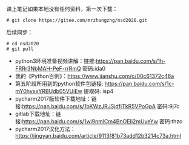 课上笔记如果本地没有任何资料，第一次下载：
```shell
# git clone https://gitee.com/mrzhangzhg/nsd2020.git
```
后续同步：
```shell
# cd nsd2020
# git pull
```

- python3环境准备视频讲解：链接:https://pan.baidu.com/s/1h-FRRr3NbMAH-PeF-rrRmQ  密码:ida0
- 我的《Python百例》：https://www.jianshu.com/c/00c61372c46a
- 第五阶段所用到的python软件包链接: https://pan.baidu.com/s/1c-mY0hyxxYRBUdb05VUiEw 提取码: isp4 
- pycharm2017版软件下载地址：链接:https://pan.baidu.com/s/1bKWzJRJSjdfjTkR5VPoGpA  密码:9j7c
- gitlab下载地址：链接:https://pan.baidu.com/s/1wi9nmlCm4BnOEIi2mUyeYw  密码:thzo
- pycharm2017汉化方法：https://jingyan.baidu.com/article/9113f81b73add12b3214c73a.html

